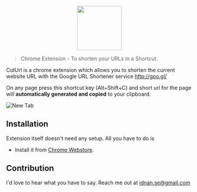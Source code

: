<p align="center">
<img width="120" src="http://imgur.com/Z2U8qrS.png" text-align="center">
</p>

> Chrome Extension - To shorten your URLs in a Shortcut.

CutUrl is a chrome extension which allows you to shorten the current website URL with the Google URL Shortener service http://goo.gl/

On any page press this shortcut key (Alt+Shift+C) and short url for the page will **automatically generated and copied** to your clipboard.

![New Tab](http://i.imgur.com/mgJTtWn.png)

## Installation

Extension itself doesn't need any setup. All you have to do is

- Install it from [Chrome Webstore](https://goo.gl/qhytkd).

## Contribution
I'd love to hear what you have to say. Reach me out at idnan.se@gmail.com